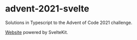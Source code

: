 # advent-2021-svelte

Solutions in Typescript to the Advent of Code 2021 challenge.

[Website](https://advent-2021-svelte.vercel.app) powered by SvelteKit.
